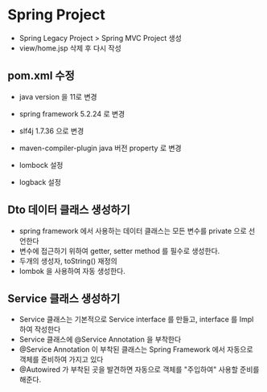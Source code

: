 # Spring Project
- Spring Legacy Project > Spring MVC Project 생성
- view/home.jsp 삭제 후 다시 작성

## pom.xml 수정
- java version 을 11로 변경
- spring framework 5.2.24 로 변경
- slf4j 1.7.36 으로 변경

- maven-compiler-plugin java 버전 property 로 변경
- lombock 설정
- logback 설정

## Dto 데이터 클래스 생성하기
- spring framework 에서 사용하는 데이터 클래스는 모든 변수를 private 으로 선언한다
- 변수에 접근하기 위하여 getter, setter method 를 필수로 생성한다.
- 두개의 생성자, toString() 재정의
- lombok 을 사용하여 자동 생성한다.

## Service 클래스 생성하기
- Service 클래스는 기본적으로 Service interface 를 만들고, interface 를 Impl 하여 작성한다
- Service 클래스에 @Service Annotation 을 부착한다
- @Service Annotation 이 부착된 클래스는 Spring Framework 에서 자동으로 객체를 준비하여 가지고 있다
- @Autowired 가 부착된 곳을 발견하면 자동으로 객체를 "주입하여" 사용할 준비를 해준다.
